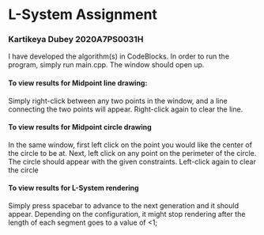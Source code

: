# L-System Assignment
### Kartikeya Dubey 2020A7PS0031H

I have developed the algorithm(s) in CodeBlocks. In order to run the program, simply run main.cpp. The window should open up.

#### To view results for Midpoint line drawing:
Simply right-click between any two points in the window, and a line connecting the two points will appear. Right-click again to clear the line.

#### To view results for Midpoint circle drawing
In the same window, first left click on the point you would like the center of the circle to be at. Next, left click on any point on the perimeter of the circle. The circle should appear with the given constraints. Left-click again to clear the circle

#### To view results for L-System rendering
Simply press spacebar to advance to the next generation and it should appear. Depending on the configuration, it might stop rendering after the length of each segment goes to a value of <1;